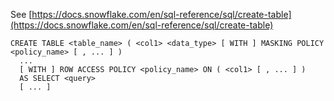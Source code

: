 See [https://docs.snowflake.com/en/sql-reference/sql/create-table](https://docs.snowflake.com/en/sql-reference/sql/create-table)
```
CREATE TABLE <table_name> ( <col1> <data_type> [ WITH ] MASKING POLICY <policy_name> [ , ... ] )
  ...
  [ WITH ] ROW ACCESS POLICY <policy_name> ON ( <col1> [ , ... ] )
  AS SELECT <query>
  [ ... ]
```

